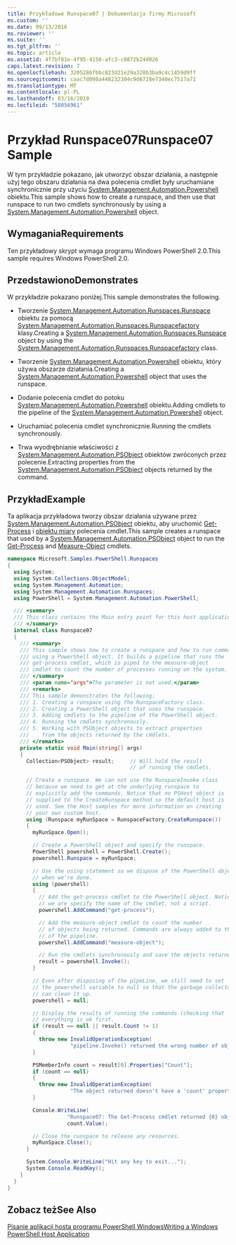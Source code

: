 ```yaml
---
title: Przykładowe Runspace07 | Dokumentacja firmy Microsoft
ms.custom: ''
ms.date: 09/13/2016
ms.reviewer: ''
ms.suite: ''
ms.tgt_pltfrm: ''
ms.topic: article
ms.assetid: 4f7bf81e-4f95-4150-afc3-c0872b24d026
caps.latest.revision: 7
ms.openlocfilehash: 3205286fbbc823d21e29a328b3ba9c4c1459d9ff
ms.sourcegitcommit: caac7d098a448232304c9d6728e7340ec7517a71
ms.translationtype: MT
ms.contentlocale: pl-PL
ms.lasthandoff: 03/16/2019
ms.locfileid: "58056961"
---
```

# <a name="runspace07-sample"></a><span data-ttu-id="bbd4c-102">Przykład Runspace07</span><span class="sxs-lookup"><span data-stu-id="bbd4c-102">Runspace07 Sample</span></span>

<span data-ttu-id="bbd4c-103">W tym przykładzie pokazano, jak utworzyć obszar działania, a następnie użyj tego obszaru działania na dwa polecenia cmdlet były uruchamiane synchronicznie przy użyciu [System.Management.Automation.Powershell](/dotnet/api/system.management.automation.powershell) obiektu.</span><span class="sxs-lookup"><span data-stu-id="bbd4c-103">This sample shows how to create a runspace, and then use that runspace to run two cmdlets synchronously by using a [System.Management.Automation.Powershell](/dotnet/api/system.management.automation.powershell) object.</span></span>

## <a name="requirements"></a><span data-ttu-id="bbd4c-104">Wymagania</span><span class="sxs-lookup"><span data-stu-id="bbd4c-104">Requirements</span></span>

<span data-ttu-id="bbd4c-105">Ten przykładowy skrypt wymaga programu Windows PowerShell 2.0.</span><span class="sxs-lookup"><span data-stu-id="bbd4c-105">This sample requires Windows PowerShell 2.0.</span></span>

## <a name="demonstrates"></a><span data-ttu-id="bbd4c-106">Przedstawiono</span><span class="sxs-lookup"><span data-stu-id="bbd4c-106">Demonstrates</span></span>

<span data-ttu-id="bbd4c-107">W przykładzie pokazano poniżej.</span><span class="sxs-lookup"><span data-stu-id="bbd4c-107">This sample demonstrates the following.</span></span>

- <span data-ttu-id="bbd4c-108">Tworzenie [System.Management.Automation.Runspaces.Runspace](/dotnet/api/System.Management.Automation.Runspaces.Runspace) obiektu za pomocą [System.Management.Automation.Runspaces.Runspacefactory](/dotnet/api/System.Management.Automation.Runspaces.RunspaceFactory) klasy.</span><span class="sxs-lookup"><span data-stu-id="bbd4c-108">Creating a [System.Management.Automation.Runspaces.Runspace](/dotnet/api/System.Management.Automation.Runspaces.Runspace) object by using the [System.Management.Automation.Runspaces.Runspacefactory](/dotnet/api/System.Management.Automation.Runspaces.RunspaceFactory) class.</span></span>

- <span data-ttu-id="bbd4c-109">Tworzenie [System.Management.Automation.Powershell](/dotnet/api/system.management.automation.powershell) obiektu, który używa obszarze działania.</span><span class="sxs-lookup"><span data-stu-id="bbd4c-109">Creating a [System.Management.Automation.Powershell](/dotnet/api/system.management.automation.powershell) object that uses the runspace.</span></span>

- <span data-ttu-id="bbd4c-110">Dodanie polecenia cmdlet do potoku [System.Management.Automation.Powershell](/dotnet/api/system.management.automation.powershell) obiektu.</span><span class="sxs-lookup"><span data-stu-id="bbd4c-110">Adding cmdlets to the pipeline of the [System.Management.Automation.Powershell](/dotnet/api/system.management.automation.powershell) object.</span></span>

- <span data-ttu-id="bbd4c-111">Uruchamiać polecenia cmdlet synchronicznie.</span><span class="sxs-lookup"><span data-stu-id="bbd4c-111">Running the cmdlets synchronously.</span></span>

- <span data-ttu-id="bbd4c-112">Trwa wyodrębnianie właściwości z [System.Management.Automation.PSObject](/dotnet/api/System.Management.Automation.PSObject) obiektów zwróconych przez polecenie.</span><span class="sxs-lookup"><span data-stu-id="bbd4c-112">Extracting properties from the [System.Management.Automation.PSObject](/dotnet/api/System.Management.Automation.PSObject) objects returned by the command.</span></span>

## <a name="example"></a><span data-ttu-id="bbd4c-113">Przykład</span><span class="sxs-lookup"><span data-stu-id="bbd4c-113">Example</span></span>

<span data-ttu-id="bbd4c-114">Ta aplikacja przykładowa tworzy obszar działania używane przez [System.Management.Automation.PSObject](/dotnet/api/System.Management.Automation.PSObject) obiektu, aby uruchomić [Get-Process](/powershell/module/Microsoft.PowerShell.Management/Get-Process) i [obiektu miary](/powershell/module/microsoft.powershell.utility/measure-object) polecenia cmdlet.</span><span class="sxs-lookup"><span data-stu-id="bbd4c-114">This sample creates a runspace that used by a [System.Management.Automation.PSObject](/dotnet/api/System.Management.Automation.PSObject) object to run the [Get-Process](/powershell/module/Microsoft.PowerShell.Management/Get-Process) and [Measure-Object](/powershell/module/microsoft.powershell.utility/measure-object) cmdlets.</span></span>

```csharp
namespace Microsoft.Samples.PowerShell.Runspaces
{
  using System;
  using System.Collections.ObjectModel;
  using System.Management.Automation;
  using System.Management.Automation.Runspaces;
  using PowerShell = System.Management.Automation.PowerShell;

  /// <summary>
  /// This class contains the Main entry point for this host application.
  /// </summary>
  internal class Runspace07
  {
    /// <summary>
    /// This sample shows how to create a runspace and how to run commands
    /// using a PowerShell object. It builds a pipeline that runs the
    /// get-process cmdlet, which is piped to the measure-object
    /// cmdlet to count the number of processes running on the system.
    /// </summary>
    /// <param name="args">The parameter is not used.</param>
    /// <remarks>
    /// This sample demonstrates the following:
    /// 1. Creating a runspace using the RunspaceFactory class.
    /// 2. Creating a PowerShell object that uses the runspace.
    /// 3. Adding cmdlets to the pipeline of the PowerShell object.
    /// 4. Running the cmdlets synchronously.
    /// 5. Working with PSObject objects to extract properties
    ///    from the objects returned by the cmdlets.
    /// </remarks>
    private static void Main(string[] args)
    {
      Collection<PSObject> result;     // Will hold the result
                                       // of running the cmdlets.

      // Create a runspace. We can not use the RunspaceInvoke class
      // because we need to get at the underlying runspace to
      // explicitly add the commands. Notice that no PSHost object is
      // supplied to the CreateRunspace method so the default host is
      // used. See the Host samples for more information on creating
      // your own custom host.
      using (Runspace myRunSpace = RunspaceFactory.CreateRunspace())
      {
        myRunSpace.Open();

        // Create a PowerShell object and specify the runspace.
        PowerShell powershell = PowerShell.Create();
        powershell.Runspace = myRunSpace;

        // Use the using statement so we dispose of the PowerShell object
        // when we're done.
        using (powershell)
        {
          // Add the get-process cmdlet to the PowerShell object. Notice
          // we are specify the name of the cmdlet, not a script.
          powershell.AddCommand("get-process");

          // Add the measure-object cmdlet to count the number
          // of objects being returned. Commands are always added to the end
          // of the pipeline.
          powershell.AddCommand("measure-object");

          // Run the cmdlets synchronously and save the objects returned.
          result = powershell.Invoke();
        }

        // Even after disposing of the pipeLine, we still need to set
        // the powershell variable to null so that the garbage collector
        // can clean it up.
        powershell = null;

        // Display the results of running the commands (checking that
        // everything is ok first.
        if (result == null || result.Count != 1)
        {
          throw new InvalidOperationException(
                    "pipeline.Invoke() returned the wrong number of objects");
        }

        PSMemberInfo count = result[0].Properties["Count"];
        if (count == null)
        {
          throw new InvalidOperationException(
                    "The object returned doesn't have a 'count' property");
        }

        Console.WriteLine(
                   "Runspace07: The Get-Process cmdlet returned {0} objects",
                   count.Value);

        // Close the runspace to release any resources.
        myRunSpace.Close();
      }

      System.Console.WriteLine("Hit any key to exit...");
      System.Console.ReadKey();
    }
  }
}
```

## <a name="see-also"></a><span data-ttu-id="bbd4c-115">Zobacz też</span><span class="sxs-lookup"><span data-stu-id="bbd4c-115">See Also</span></span>

[<span data-ttu-id="bbd4c-116">Pisanie aplikacji hosta programu PowerShell Windows</span><span class="sxs-lookup"><span data-stu-id="bbd4c-116">Writing a Windows PowerShell Host Application</span></span>](./writing-a-windows-powershell-host-application.md)